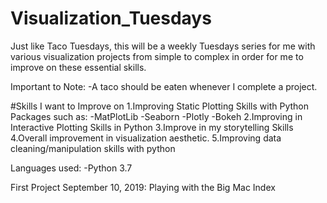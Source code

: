 # Visualization_Tuesdays
Just like Taco Tuesdays, this will be a weekly Tuesdays series for me with various visualization projects from simple to complex in order for me to improve on these essential skills.

Important to Note:
-A taco should be eaten whenever I complete a project.

#Skills I want to Improve on
1.Improving Static Plotting Skills with Python Packages such as:
-MatPlotLib
-Seaborn
-Plotly
-Bokeh
2.Improving in Interactive Plotting Skills in Python
3.Improve in my storytelling Skills
4.Overall improvement in visualization aesthetic.
5.Improving data cleaning/manipulation skills with python

Languages used:
-Python 3.7

First Project
September 10, 2019: Playing with the Big Mac Index
